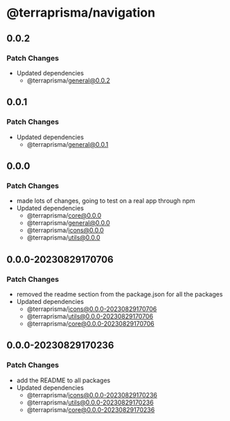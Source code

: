 # @terraprisma/navigation

## 0.0.2

### Patch Changes

- Updated dependencies
  - @terraprisma/general@0.0.2

## 0.0.1

### Patch Changes

- Updated dependencies
  - @terraprisma/general@0.0.1

## 0.0.0

### Patch Changes

- made lots of changes, going to test on a real app through npm
- Updated dependencies
  - @terraprisma/core@0.0.0
  - @terraprisma/general@0.0.0
  - @terraprisma/icons@0.0.0
  - @terraprisma/utils@0.0.0

## 0.0.0-20230829170706

### Patch Changes

- removed the readme section from the package.json for all the packages
- Updated dependencies
  - @terraprisma/icons@0.0.0-20230829170706
  - @terraprisma/utils@0.0.0-20230829170706
  - @terraprisma/core@0.0.0-20230829170706

## 0.0.0-20230829170236

### Patch Changes

- add the README to all packages
- Updated dependencies
  - @terraprisma/icons@0.0.0-20230829170236
  - @terraprisma/utils@0.0.0-20230829170236
  - @terraprisma/core@0.0.0-20230829170236
